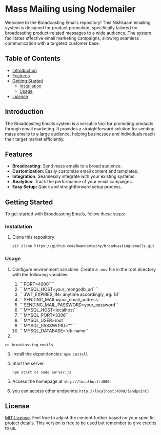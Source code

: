 # Mass Mailing using Nodemailer

Welcome to the Broadcasting Emails repository! This Nishkaam emailing system is designed for product promotion, specifically tailored for broadcasting product-related messages to a wide audience. The system facilitates effective email marketing campaigns, allowing seamless communication with a targeted customer base.

## Table of Contents

- [Introduction](#introduction)
- [Features](#features)
- [Getting Started](#getting-started)
   - [Installation](#installation)
   - [Usage](#usage)
- [License](#license)

## Introduction

The Broadcasting Emails system is a versatile tool for promoting products through email marketing. It provides a straightforward solution for sending mass emails to a large audience, helping businesses and individuals reach their target market efficiently.

## Features

- **Broadcasting:** Send mass emails to a broad audience.
- **Customization:** Easily customize email content and templates.
- **Integration:** Seamlessly integrate with your existing systems.
- **Analytics:** Track the performance of your email campaigns.
- **Easy Setup:** Quick and straightforward setup process.

## Getting Started

To get started with Broadcasting Emails, follow these steps:

### Installation

1. Clone this repository:

   ```bash
   git clone https://github.com/Rwandantechy/broadcasting-emails.git

   ```


### Usage

1. Configure environment variables:
   Create a `.env` file in the root directory with the following variables: 
   1. ```PORT=4000````
   2. ```MYSQL_HOST=your_mongodb_uri```` 
   3. ```JWT_EXPIRES_IN= anytime accordingly, eg: 1d``
   4. ```SENDING_MAIL=your_email_address``
   5. ```SENDING_MAIL_PASSWORD=your_password``
   6. ```MYSQL_HOST=localhost``
   7. ```MYSQL_PORT=3306``
   8. ```MYSQL_USER=root``
   9. ```MYSQL_PASSWORD=""``
   10. ```MYSQL_DATABASE=`db-name``

2. 
  ``` 
  cd broadcasting-emails
  ```
  
3.  Install the dependencies:
  ``` npm install  ```
4. Start the server:
    ```  
    npm start or node server.js
    ```

5. Access the homepage at `http://localhost:4000`.

6.  you can access other endpoints: ```http://localhost:4000/{endpoint}```

## License

[MIT License](LICENSE).
Feel free to adjust the content further based on your specific project details.
This version is free to be used but remember to give credits to us.
